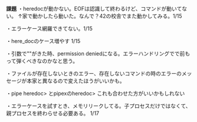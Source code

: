 **課題**
・heredocが動かない。EOFは認識して終わるけど、コマンドが動いてない。
↑家で動かしたら動いた。なんで？42の校舎でまた動かしてみる。1/15

・エラーケース網羅できてない。1/15

・here_docのケース増やす 1/15

・引数で""がきた時、permission deniedになる。エラーハンドリングでで前もって弾くべきなのかなと思う。

・ファイルが存在しないときのエラー、存在しないコマンドの時のエラーのメッセージが本家と異なるので変えたほうがいいかも。

・pipe heredoc> とpipexのheredoc> これも合わせた方がいいかもしれない

・エラーケースを試すとき、メモリリークしてる。子プロセスだけではなくて、親プロセスを終わらせる必要ある。 1/17